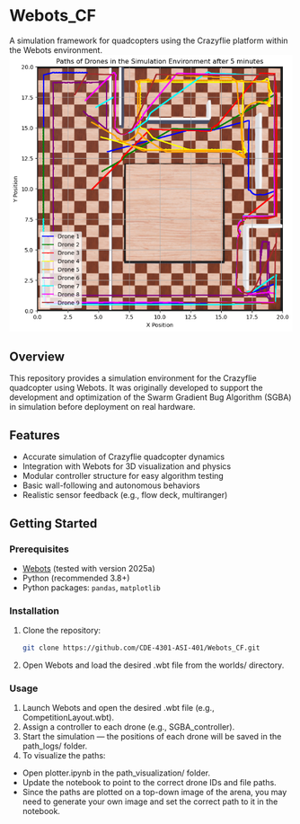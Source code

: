 # Webots_CF

A simulation framework for quadcopters using the Crazyflie platform within the Webots environment.
![image](RUN%201,%20SAFMC%201%20CONFIG%201.png) 

## Overview

This repository provides a simulation environment for the Crazyflie quadcopter using Webots. It was originally developed to support the development and optimization of the Swarm Gradient Bug Algorithm (SGBA) in simulation before deployment on real hardware.

## Features

- Accurate simulation of Crazyflie quadcopter dynamics
- Integration with Webots for 3D visualization and physics
- Modular controller structure for easy algorithm testing
- Basic wall-following and autonomous behaviors
- Realistic sensor feedback (e.g., flow deck, multiranger)

## Getting Started

### Prerequisites

- [Webots](https://cyberbotics.com/) (tested with version 2025a)
- Python (recommended 3.8+)
- Python packages: `pandas`, `matplotlib`

### Installation

1. Clone the repository:

   ```bash
   git clone https://github.com/CDE-4301-ASI-401/Webots_CF.git

   ```
2. Open Webots and load the desired .wbt file from the worlds/ directory.

### Usage
1. Launch Webots and open the desired .wbt file (e.g., CompetitionLayout.wbt).
2. Assign a controller to each drone (e.g., SGBA_controller).
3. Start the simulation — the positions of each drone will be saved in the path_logs/ folder. 
4. To visualize the paths:
- Open plotter.ipynb in the path_visualization/ folder.
- Update the notebook to point to the correct drone IDs and file paths.
- Since the paths are plotted on a top-down image of the arena, you may need to generate your own image and set the correct path to it in the notebook.
